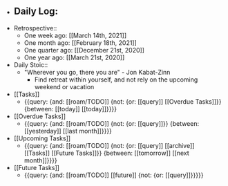 - Daily Log:
    - 
- Retrospective::
    - One week ago: [[March 14th, 2021]]
    - One month ago: [[February 18th, 2021]]
    - One quarter ago: [[December 21st, 2020]]
    - One year ago: [[March 21st, 2020]]
- Daily Stoic::
    - "Wherever you go, there you are" - Jon Kabat-Zinn
        - Find retreat within yourself, and not rely on the upcoming weekend or vacation
- [[Tasks]]
    - {{query: {and: [[roam/TODO]] {not: {or: [[query]] [[Overdue Tasks]]}} {between: [[today]] [[today]]}}}}
- [[Overdue Tasks]]
    - {{query: {and: [[roam/TODO]] {not: {or: [[query]]}} {between: [[yesterday]] [[last month]]}}}}
- [[Upcoming Tasks]]
    - {{query: {and: [[roam/TODO]] {not: {or: [[query]] [[archive]] [[Tasks]] [[Future Tasks]]}} {between: [[tomorrow]] [[next month]]}}}}
- [[Future Tasks]]
    - {{query: {and: [[roam/TODO]] [[future]] {not: {or: [[query]]}}}}}
